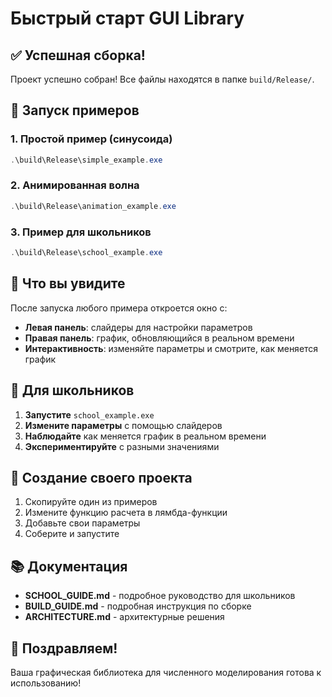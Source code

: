 # Быстрый старт GUI Library

## ✅ Успешная сборка!

Проект успешно собран! Все файлы находятся в папке `build/Release/`.

## 🚀 Запуск примеров

### 1. Простой пример (синусоида)
```powershell
.\build\Release\simple_example.exe
```

### 2. Анимированная волна
```powershell
.\build\Release\animation_example.exe
```

### 3. Пример для школьников
```powershell
.\build\Release\school_example.exe
```

## 🎯 Что вы увидите

После запуска любого примера откроется окно с:
- **Левая панель**: слайдеры для настройки параметров
- **Правая панель**: график, обновляющийся в реальном времени
- **Интерактивность**: изменяйте параметры и смотрите, как меняется график

## 📝 Для школьников

1. **Запустите** `school_example.exe`
2. **Измените параметры** с помощью слайдеров
3. **Наблюдайте** как меняется график в реальном времени
4. **Экспериментируйте** с разными значениями

## 🔧 Создание своего проекта

1. Скопируйте один из примеров
2. Измените функцию расчета в лямбда-функции
3. Добавьте свои параметры
4. Соберите и запустите

## 📚 Документация

- **SCHOOL_GUIDE.md** - подробное руководство для школьников
- **BUILD_GUIDE.md** - подробная инструкция по сборке
- **ARCHITECTURE.md** - архитектурные решения

## 🎉 Поздравляем!

Ваша графическая библиотека для численного моделирования готова к использованию!

